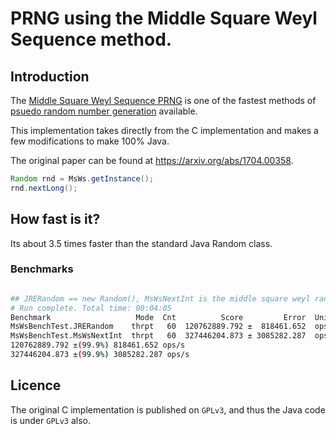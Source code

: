 # PRNG using the Middle Square Weyl Sequence method.

## Introduction


The <a href="https://en.wikipedia.org/wiki/Middle-square_method">Middle Square Weyl Sequence PRNG</a> is one of the fastest methods of <a href="https://en.wikipedia.org/wiki/Pseudorandom_number_generator">psuedo random number generation</a> available.

This implementation takes directly from the C implementation and makes a few modifications to make 100% Java.

The original paper can be found at <a href="https://arxiv.org/abs/1704.00358">https://arxiv.org/abs/1704.00358</a>.

```java
Random rnd = MsWs.getInstance();
rnd.nextLong();
```

## How fast is it?

Its about 3.5 times faster than the standard Java Random class.

### Benchmarks

```bash

## JRERandom == new Random(), MsWsNextInt is the middle square weyl random number generator
# Run complete. Total time: 00:04:05
Benchmark                   Mode  Cnt          Score         Error  Units
MsWsBenchTest.JRERandom    thrpt   60  120762889.792 ±  818461.652  ops/s
MsWsBenchTest.MsWsNextInt  thrpt   60  327446204.873 ± 3085282.287  ops/s
120762889.792 ±(99.9%) 818461.652 ops/s
327446204.873 ±(99.9%) 3085282.287 ops/s
```

## Licence

The original C implementation is published on `GPLv3`, and thus the Java code is under `GPLv3` also.
 
